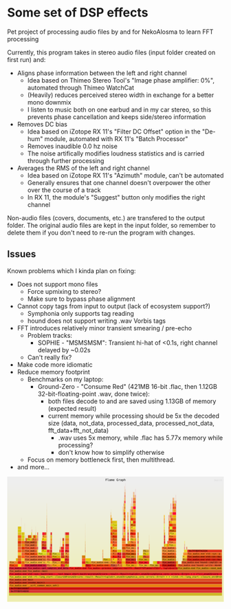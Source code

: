 # Some set of DSP effects
Pet project of processing audio files by and for NekoAlosma to learn FFT processing

Currently, this program takes in stereo audio files (input folder created on first run) and:
* Aligns phase information between the left and right channel
  * Idea based on Thimeo Stereo Tool's "Image phase amplifier: 0%", automated through Thimeo WatchCat
  * (Heavily) reduces perceived stereo width in exchange for a better mono downmix
  * I listen to music both on one earbud and in my car stereo, so this prevents phase cancellation and keeps side/stereo information
* Removes DC bias
  * Idea based on iZotope RX 11's "Filter DC Offset" option in the "De-hum" module, automated with RX 11's "Batch Processor"
  * Removes inaudible 0.0 hz noise
  * The noise artifically modifies loudness statistics and is carried through further processing
* Averages the RMS of the left and right channel
  * Idea based on iZotope RX 11's "Azimuth" module, can't be automated
  * Generally ensures that one channel doesn't overpower the other over the course of a track
  * In RX 11, the module's "Suggest" button only modifies the right channel

Non-audio files (covers, documents, etc.) are transfered to the output folder. The original audio files are kept in the input folder, so remember to delete them if you don't need to re-run the program with changes.

## Issues
Known problems which I kinda plan on fixing:
* Does not support mono files
  * Force upmixing to stereo?
  * Make sure to bypass phase alignment
* Cannot copy tags from input to output (lack of ecosystem support?)
  * Symphonia only supports tag reading
  * hound does not support writing .wav Vorbis tags
* FFT introduces relatively minor transient smearing / pre-echo
  * Problem tracks:
    * SOPHIE - "MSMSMSM": Transient hi-hat of <0.1s, right channel delayed by ~0.02s
  * Can't really fix?
* Make code more idiomatic 
* Reduce memory footprint
  * Benchmarks on my laptop:
    * Ground-Zero - "Consume Red" (421MB 16-bit .flac, then 1.12GB 32-bit-floating-point .wav, done twice):
      * both files decode to and are saved using 1.13GB of memory (expected result)
      * current memory while processing should be 5x the decoded size (data, not_data, processed_data, processed_not_data, fft_data+fft_not_data)
        * .wav uses 5x memory, while .flac has 5.77x memory while processing?
        * don't know how to simplify otherwise
  * Focus on memory bottleneck first, then multithread.
* and more...

![flamegraph](flamegraph.svg)